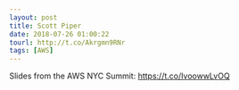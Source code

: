 ```yaml
---
layout: post
title: Scott Piper
date: 2018-07-26 01:00:22
tourl: http://t.co/Akrgmn9RNr
tags: [AWS]
---
```

Slides from the AWS NYC Summit: https://t.co/IvoowwLvOQ